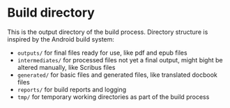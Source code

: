 # Build directory

This is the output directory of the build process.
Directory structure is inspired by the Android build system:

- `outputs/` for final files ready for use, like pdf and epub files
- `intermediates/` for processed files not yet a final output, might bight be altered manually, like Scribus files
- `generated/` for basic files and generated files, like translated docbook files
- `reports/` for build reports and logging
- `tmp/` for temporary working directories as part of the build process
